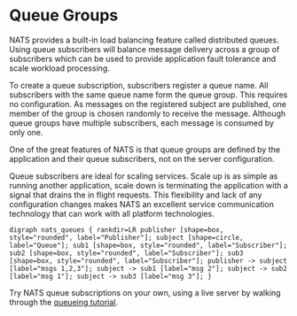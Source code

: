 # Queue Groups

NATS provides a built-in load balancing feature called distributed queues. Using queue subscribers will balance message delivery across a group of subscribers which can be used to provide application fault tolerance and scale workload processing.

To create a queue subscription, subscribers register a queue name. All subscribers with the same queue name form the queue group. This requires no configuration. As messages on the registered subject are published, one member of the group is chosen randomly to receive the message. Although queue groups have multiple subscribers, each message is consumed by only one.

One of the great features of NATS is that queue groups are defined by the application and their queue subscribers, not on the server configuration.

Queue subscribers are ideal for scaling services. Scale up is as simple as running another application, scale down is terminating the application with a signal that drains the in flight requests. This flexibility and lack of any configuration changes makes NATS an excellent service communication technology that can work with all platform technologies.

 `digraph nats_queues { rankdir=LR publisher [shape=box, style="rounded", label="Publisher"]; subject [shape=circle, label="Queue"]; sub1 [shape=box, style="rounded", label="Subscriber"]; sub2 [shape=box, style="rounded", label="Subscriber"]; sub3 [shape=box, style="rounded", label="Subscriber"]; publisher -> subject [label="msgs 1,2,3"]; subject -> sub1 [label="msg 2"]; subject -> sub2 [label="msg 1"]; subject -> sub3 [label="msg 3"]; }`

Try NATS queue subscriptions on your own, using a live server by walking through the [queueing tutorial](../developing-with-nats/intro-6/queues.md).

